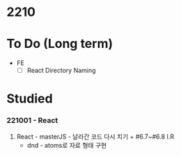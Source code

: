 # 2210

# To Do (Long term)

- FE
    - [ ]  React Directory Naming

# Studied

### 221001 - React

1. React - masterJS - 날라간 코드 다시 치기 + #6.7~#6.8 I.R
    - dnd - atoms로 자료 형태 구현